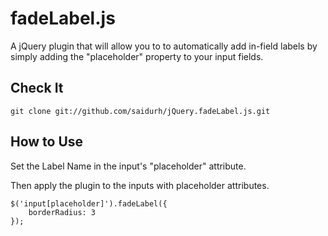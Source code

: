# fadeLabel.js	

A jQuery plugin that will allow you to to automatically add in-field labels by simply adding the "placeholder" property to your input fields. 

## Check It
	git clone git://github.com/saidurh/jQuery.fadeLabel.js.git

## How to Use
Set the Label Name in the input's "placeholder" attribute.

Then apply the plugin to the inputs with placeholder attributes.

	$('input[placeholder]').fadeLabel({
		borderRadius: 3
	});


